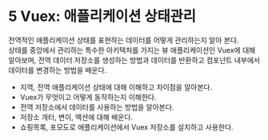 # 5 Vuex: 애플리케이션 상태관리

전역적인 애플리케이션 상태를 표현하는 데이터를 어떻게 관리하는지 알아 본다.  
상태를 중앙에서 관리하는 특수한 아키텍처를 가지는 뷰 애플리케이션인 Vuex에 대해 알아보며, 
전역 데이터 저장소를 생성하는 방법과 데이터를 반환하고 컴포넌트 내부에서 데이터를 변경하는 방법을 배운다.  
- 지역, 전역 애플리케이션 상태에 대해 이해하고 차이점을 알아본다.  
- Vuex가 무엇이고 어떻게 동작하는지 이해한다.  
- 전역 저장소에서 데이터를 사용하는 방법을 알아본다.
- 저장소 개터, 변이, 액션에 대해 배운다.
- 쇼핑목록, 포모도로 애플리케이션에서 Vuex 저장소를 설치하고 사용한다.